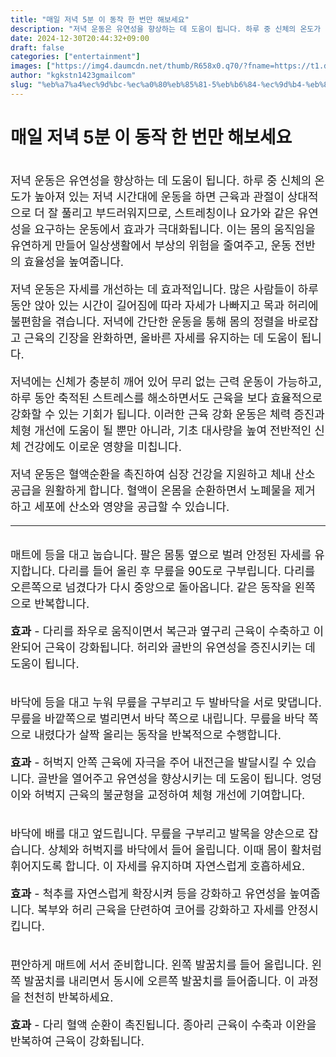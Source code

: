 ```yaml
---
title: "매일 저녁 5분 이 동작 한 번만 해보세요"
description: "저녁 운동은 유연성을 향상하는 데 도움이 됩니다. 하루 중 신체의 온도가 높아져 있는 저녁 시간대에 운동을 하면 근육과 관절이 상대적으로 더 잘 풀리고 부드러워지므로, 스트레칭이나 요가와 같은 유연성을 요구하는 운동에서 효과가 극대화됩니다. 이는 몸의 움직임을 유연하게"
date: 2024-12-30T20:44:32+09:00
draft: false
categories: ["entertainment"]
images: ["https://img4.daumcdn.net/thumb/R658x0.q70/?fname=https://t1.daumcdn.net/news/202412/02/tenbody/20241202173002393fgei.jpg", "https://t1.daumcdn.net/news/202412/02/tenbody/20241202173002704kwqv.gif", "https://t1.daumcdn.net/news/202412/02/tenbody/20241202173003072lfhq.gif", "https://t1.daumcdn.net/news/202412/02/tenbody/20241202173003438zqae.gif", "https://t1.daumcdn.net/news/202412/02/tenbody/20241202173003716yoes.gif"]
author: "kgkstn1423gmailcom"
slug: "%eb%a7%a4%ec%9d%bc-%ec%a0%80%eb%85%81-5%eb%b6%84-%ec%9d%b4-%eb%8f%99%ec%9e%91-%ed%95%9c-%eb%b2%88%eb%a7%8c-%ed%95%b4%eb%b3%b4%ec%84%b8%ec%9a%94"
---
```


<h1 >매일 저녁 5분 이 동작 한 번만 해보세요</h1> <figure ><img src="https://img4.daumcdn.net/thumb/R658x0.q70/?fname=https://t1.daumcdn.net/news/202412/02/tenbody/20241202173002393fgei.jpg" alt=""/></figure> <p style="font-size:18px">저녁 운동은 유연성을 향상하는 데 도움이 됩니다. 하루 중 신체의 온도가 높아져 있는 저녁 시간대에 운동을 하면 근육과 관절이 상대적으로 더 잘 풀리고 부드러워지므로, 스트레칭이나 요가와 같은 유연성을 요구하는 운동에서 효과가 극대화됩니다. 이는 몸의 움직임을 유연하게 만들어 일상생활에서 부상의 위험을 줄여주고, 운동 전반의 효율성을 높여줍니다.</p> <p style="font-size:18px">저녁 운동은 자세를 개선하는 데 효과적입니다. 많은 사람들이 하루 동안 앉아 있는 시간이 길어짐에 따라 자세가 나빠지고 목과 허리에 불편함을 겪습니다. 저녁에 간단한 운동을 통해 몸의 정렬을 바로잡고 근육의 긴장을 완화하면, 올바른 자세를 유지하는 데 도움이 됩니다.</p> <p style="font-size:18px">저녁에는 신체가 충분히 깨어 있어 무리 없는 근력 운동이 가능하고, 하루 동안 축적된 스트레스를 해소하면서도 근육을 보다 효율적으로 강화할 수 있는 기회가 됩니다. 이러한 근육 강화 운동은 체력 증진과 체형 개선에 도움이 될 뿐만 아니라, 기초 대사량을 높여 전반적인 신체 건강에도 이로운 영향을 미칩니다.</p> <p style="font-size:18px">저녁 운동은 혈액순환을 촉진하여 심장 건강을 지원하고 체내 산소 공급을 원활하게 합니다. 혈액이 온몸을 순환하면서 노폐물을 제거하고 세포에 산소와 영양을 공급할 수 있습니다.</p> <hr /> <figure ><img src="https://t1.daumcdn.net/news/202412/02/tenbody/20241202173002704kwqv.gif" alt=""/></figure> <p style="font-size:18px">매트에 등을 대고 눕습니다. 팔은 몸통 옆으로 벌려 안정된 자세를 유지합니다. 다리를 들어 올린 후 무릎을 90도로 구부립니다. 다리를 오른쪽으로 넘겼다가 다시 중앙으로 돌아옵니다. 같은 동작을 왼쪽으로 반복합니다.</p> <p style="font-size:18px"><strong>효과</strong> - 다리를 좌우로 움직이면서 복근과 옆구리 근육이 수축하고 이완되어 근육이 강화됩니다. 허리와 골반의 유연성을 증진시키는 데 도움이 됩니다.</p> <figure ><img src="https://t1.daumcdn.net/news/202412/02/tenbody/20241202173003072lfhq.gif" alt=""/></figure> <p style="font-size:18px">바닥에 등을 대고 누워 무릎을 구부리고 두 발바닥을 서로 맞댑니다. 무릎을 바깥쪽으로 벌리면서 바닥 쪽으로 내립니다. 무릎을 바닥 쪽으로 내렸다가 살짝 올리는 동작을 반복적으로 수행합니다.</p> <p style="font-size:18px"><strong>효과</strong> - 허벅지 안쪽 근육에 자극을 주어 내전근을 발달시킬 수 있습니다. 골반을 열어주고 유연성을 향상시키는 데 도움이 됩니다. 엉덩이와 허벅지 근육의 불균형을 교정하여 체형 개선에 기여합니다.</p> <figure ><img src="https://t1.daumcdn.net/news/202412/02/tenbody/20241202173003438zqae.gif" alt=""/></figure> <p style="font-size:18px">바닥에 배를 대고 엎드립니다. 무릎을 구부리고 발목을 양손으로 잡습니다. 상체와 허벅지를 바닥에서 들어 올립니다. 이때 몸이 활처럼 휘어지도록 합니다. 이 자세를 유지하며 자연스럽게 호흡하세요.</p> <p style="font-size:18px"><strong>효과</strong> - 척추를 자연스럽게 확장시켜 등을 강화하고 유연성을 높여줍니다. 복부와 허리 근육을 단련하여 코어를 강화하고 자세를 안정시킵니다.</p> <figure ><img src="https://t1.daumcdn.net/news/202412/02/tenbody/20241202173003716yoes.gif" alt=""/></figure> <p style="font-size:18px">편안하게 매트에 서서 준비합니다. 왼쪽 발꿈치를 들어 올립니다. 왼쪽 발꿈치를 내리면서 동시에 오른쪽 발꿈치를 들어줍니다. 이 과정을 천천히 반복하세요.</p> <p style="font-size:18px"><strong>효과</strong> - 다리 혈액 순환이 촉진됩니다. 종아리 근육이 수축과 이완을 반복하여 근육이 강화됩니다.</p> <figure ><img src="https://t1.daumcdn.net/news/202412/02/tenbody/20241202173004195cipp.gif" alt=""/></figure>